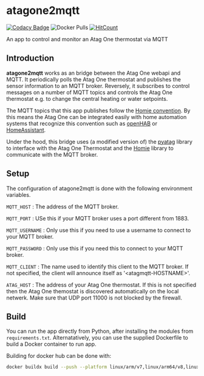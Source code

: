 # atagone2mqtt

[![Codacy Badge](https://app.codacy.com/project/badge/Grade/fd572a99c73f429cb6aba7ac43776515)](https://www.codacy.com/gh/EtxeanNet/atagone2mqtt?utm_source=github.com&amp;utm_medium=referral&amp;utm_content=EtxeanNet/atagone2mqtt&amp;utm_campaign=Badge_Grade)
![Docker Pulls](https://img.shields.io/docker/pulls/etxean/atagone2mqtt)
[![HitCount](https://hits.dwyl.com/EtxeanNet/atagone2mqtt.svg)](https://hits.dwyl.com/EtxeanNet/atagone2mqtt)

An app to control and monitor an Atag One thermostat via MQTT

## Introduction

**atagone2mqtt** works as an bridge between the Atag One webapi and MQTT. It periodically polls the Atag One thermostat and publishes the sensor information to an MQTT broker. Reversely, it subscribes to control messages on a number of MQTT topics and controls the Atag One thermostat e.g. to change the central heating or water setpoints.

The MQTT topics that this app publishes follow the [Homie convention](https://homieiot.github.io/). By this means the Atag One can be integrated easily with home automation systems that recognize this convention such as [openHAB](https://www.openhab.org/) or [HomeAssistant](https://github.com/nerdfirefighter/HA_Homie/tree/dev).

Under the hood, this bridge uses (a modified version of) the [pyatag](https://github.com/MatsNl/pyatag) library to interface with the Atag One Thermostat and the [Homie](https://github.com/mjcumming/Homie4) library to communicate with the MQTT broker.

## Setup

The configuration of atagone2mqtt is done with the following environment variables.

`MQTT_HOST`
: The address of the MQTT broker.

`MQTT_PORT`
: USe this if your MQTT broker uses a port different from 1883.

`MQTT_USERNAME`
: Only use this if you need to use a username to connect to your MQTT broker.

`MQTT_PASSWORD`
: Only use this if you need this to connect to your MQTT broker.

`MQTT_CLIENT`
: The name used to identify this client to the MQTT broker. If not specified, the client will announce itself as '&lt;atagmqtt-HOSTNAME&gt;'.

`ATAG_HOST`
: The address of your Atag One thermostat. If this is not specified then the Atag One themostat is discovered automatically on the local netwerk. Make sure that UDP port 11000 is not blocked by the firewall.

## Build

You can run the app directly from Python, after installing the modules from `requirements.txt`. Alternatatively, you can use the supplied Dockerfile to build a Docker container to run app.

Building for docker hub can be done with:

```bash
docker buildx build --push --platform linux/arm/v7,linux/arm64/v8,linux/amd64 --tag etxean/atagone2mqtt:<version> --tag etxean/atagone2mqtt:latest .
```
